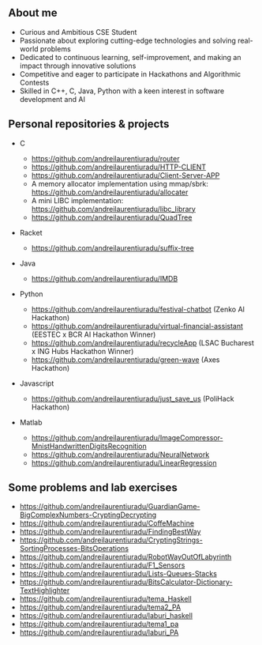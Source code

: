 <!--

**andreilaurentiuradu/andreilaurentiuradu** is a ✨ _special_ ✨ repository because its `README.md` (this file) appears on your GitHub profile.
-->
## About me
- Curious and Ambitious CSE Student<br>
- Passionate about exploring cutting-edge technologies and solving real-world problems<br> 
- Dedicated to continuous learning, self-improvement, and making an impact through innovative solutions<br>
- Competitive and eager to participate in Hackathons and Algorithmic Contests<br>
- Skilled in C++, C, Java, Python with a keen interest in software development and AI<br>

## Personal repositories & projects

- C
  - https://github.com/andreilaurentiuradu/router
  - https://github.com/andreilaurentiuradu/HTTP-CLIENT
  - https://github.com/andreilaurentiuradu/Client-Server-APP
  - A memory allocator implementation using mmap/sbrk: https://github.com/andreilaurentiuradu/allocater
  - A mini LIBC  implementation: https://github.com/andreilaurentiuradu/libc_library
  - https://github.com/andreilaurentiuradu/QuadTree
    
- Racket
  - https://github.com/andreilaurentiuradu/suffix-tree
 
- Java
  - https://github.com/andreilaurentiuradu/IMDB
     
- Python
  - https://github.com/andreilaurentiuradu/festival-chatbot (Zenko AI Hackathon)
  - https://github.com/andreilaurentiuradu/virtual-financial-assistant (EESTEC x BCR AI Hackathon Winner)
  - https://github.com/andreilaurentiuradu/recycleApp (LSAC Bucharest x ING Hubs Hackathon Winner)
  - https://github.com/andreilaurentiuradu/green-wave (Axes Hackathon)
    
- Javascript
  - https://github.com/andreilaurentiuradu/just_save_us (PoliHack Hackathon)

- Matlab
  - https://github.com/andreilaurentiuradu/ImageCompressor-MnistHandwrittenDigitsRecognition
  - https://github.com/andreilaurentiuradu/NeuralNetwork
  - https://github.com/andreilaurentiuradu/LinearRegression

## Some problems and lab exercises
- https://github.com/andreilaurentiuradu/GuardianGame-BigComplexNumbers-CryptingDecrypting
- https://github.com/andreilaurentiuradu/CoffeMachine
- https://github.com/andreilaurentiuradu/FindingBestWay
- https://github.com/andreilaurentiuradu/CryptingStrings-SortingProcesses-BitsOperations
- https://github.com/andreilaurentiuradu/RobotWayOutOfLabyrinth
- https://github.com/andreilaurentiuradu/F1_Sensors
- https://github.com/andreilaurentiuradu/Lists-Queues-Stacks
- https://github.com/andreilaurentiuradu/BitsCalculator-Dictionary-TextHighlighter
- https://github.com/andreilaurentiuradu/tema_Haskell
- https://github.com/andreilaurentiuradu/tema2_PA
- https://github.com/andreilaurentiuradu/laburi_haskell
- https://github.com/andreilaurentiuradu/tema1_pa
- https://github.com/andreilaurentiuradu/laburi_PA

   
